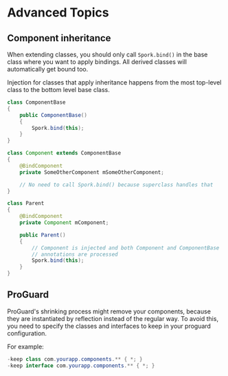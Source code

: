 # Advanced Topics

## Component inheritance

When extending classes, you should only call `Spork.bind()` in the base class where you want to apply bindings. All derived classes will automatically get bound too.

Injection for classes that apply inheritance happens from the most top-level class to the bottom level base class.

```java
class ComponentBase
{
	public ComponentBase()
	{
		Spork.bind(this);
	}
}

class Component extends ComponentBase
{
	@BindComponent
	private SomeOtherComponent mSomeOtherComponent;

	// No need to call Spork.bind() because superclass handles that
}

class Parent
{
	@BindComponent
	private Component mComponent;

	public Parent()
	{
		// Component is injected and both Component and ComponentBase
		// annotations are processed
		Spork.bind(this);
	}
}
```

## ProGuard

ProGuard's shrinking process might remove your components, because they are instantiated by reflection instead of the regular way. To avoid this, you need to specify the classes and interfaces to keep in your proguard configuration.

For example:

```java
-keep class com.yourapp.components.** { *; }
-keep interface com.yourapp.components.** { *; }
```